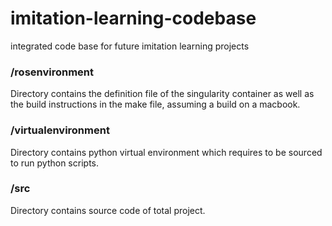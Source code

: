 # imitation-learning-codebase
integrated code base for future imitation learning projects

### /rosenvironment 
Directory contains the definition file of the singularity container as well as the build instructions in the make file, 
assuming a build on a macbook.

### /virtualenvironment
Directory contains python virtual environment which requires to be sourced to run python scripts.

### /src
Directory contains source code of total project.